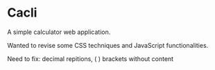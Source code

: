# Cacli
A simple calculator web application.

Wanted to revise some CSS techniques and JavaScript functionalities.

Need to fix: decimal repitions, ( ) brackets without content
